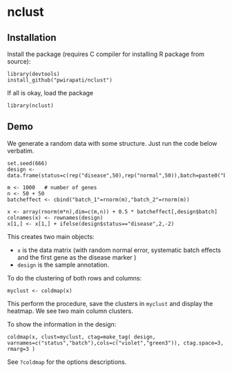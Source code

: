 # nclust 

## Installation

Install the package (requires C compiler for installing R package from source):

```
library(devtools)
install_github("pwirapati/nclust")
```

If all is okay, load the package

```
library(nclust)
```

## Demo

We generate a random data with some structure. Just run the code below verbatim.

```
set.seed(666)
design <- data.frame(status=c(rep("disease",50),rep("normal",50)),batch=paste0("batch_",rbinom(100,1,.5)+1),row.names=paste0("patient_",1:100))

m <- 1000   # number of genes
n <- 50 + 50
batcheffect <- cbind("batch_1"=rnorm(m),"batch_2"=rnorm(m))

x <- array(rnorm(m*n),dim=c(m,n)) + 0.5 * batcheffect[,design$batch]
colnames(x) <- rownames(design)
x[1,] <- x[1,] + ifelse(design$status=="disease",2,-2)
```

This creates two main objects:

* `x` is the data matrix (with random normal error, systematic batch effects and the first gene as the disease marker )
* `design` is the sample annotation.

To do the clustering of both rows and columns:

```
myclust <- coldmap(x)
```

This perform the procedure, save the clusters in `myclust` and display the heatmap. We see two main column clusters.

To show the information in the design:

```
coldmap(x, clust=myclust, ctag=make_tag( design, varnames=c("status","batch"),cols=c("violet","green3")), ctag.space=3, rmarg=3 )
```

See `?coldmap` for the options descriptions.
